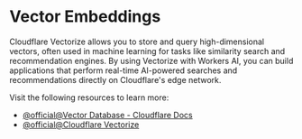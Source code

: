 # Vector Embeddings

Cloudflare Vectorize allows you to store and query high-dimensional vectors, often used in machine learning for tasks like similarity search and recommendation engines. By using Vectorize with Workers AI, you can build applications that perform real-time AI-powered searches and recommendations directly on Cloudflare's edge network.

Visit the following resources to learn more:

- [@official@Vector Database - Cloudflare Docs](https://developers.cloudflare.com/vectorize/reference/what-is-a-vector-database/)
- [@official@Cloudflare Vectorize](https://developers.cloudflare.com/vectorize/)
